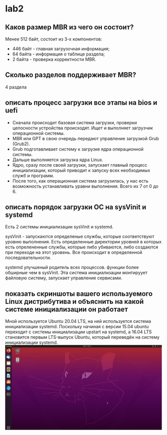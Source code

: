 # lab2


## Каков размер MBR из чего он состоит?
Менее 512 байт, состоит из 3-х компонентов:
- 446 байт - главная загрузочная информация;
- 64 байта - информация о таблице раздела;
- 2 байта - проверка корректности MBR.

## Сколько разделов поддерживает MBR?
4 раздела

## описать процесс загрузки все этапы на bios и uefi
- Сначала происходит базовая система загрузки, проверки целосности устройства происходят. Ищет и выполняет загрузчик операционной системы.
- MBR  или  GPT в свою очередь передают управление загрузкой Grub (Grub2).
- Grub подготавливает систему к загрузке ядра операционной системы. 
- Дальше выполняется загрузка ядра Linux.
- Ядро, сразу после своей загрузки, запускает главный процесс инициализации, который приводит к запуску всех необходимых служб и программ.
- После того, как операционная система загрузилась, у нас есть возможность устанавливать уравни выполнения. Всего их 7 от 0 до 6.

## описать порядок загрузки ОС на sysVinit и systemd
Есть 2 системы инициализации sysVinit и systemd.

sysVinit - запускаются определеные службы, которые соответствуют уровню выполнения. Есть определенные директории уровней в которых есть опрелененные службы, которые либо убиваются, либо создаются при переходе на этот уровень. Все происходит в определенной последовательности.

systemd улучшеный родитель всех процессов. функции более обширные чем в sysVinit. Эта система инициализации монтируует файловую систему, запускает управление сервисами.

## показать скриншоты вашего используемого Linux дистрибутива и объяснить на какой системе инициализации он работает
Мной используется Ubuntu 20.04 LTS, на ней используется система инициализации systemd. Поскольку начиная с  версии 15.04 ubuntu переходит с системы инициализации upstart на systemd, а 16.04 LTS становится первым LTS-выпуск Ubuntu, который переведён на систему инициализации systemd.
![!](https://github.com/blackrose198/lab2/blob/main/photo_2022-02-27_17-16-45.jpg)
